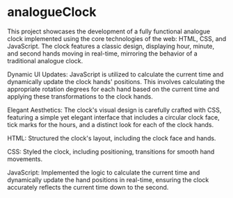 # analogueClock
This project showcases the development of a fully functional analogue clock implemented using the core technologies of the web: HTML, CSS, and JavaScript. The clock features a classic design, displaying hour, minute, and second hands moving in real-time, mirroring the behavior of a traditional analogue clock.

Dynamic UI Updates: JavaScript is utilized to calculate the current time and dynamically update the clock hands' positions. This involves calculating the appropriate rotation degrees for each hand based on the current time and applying these transformations to the clock hands.

Elegant Aesthetics: The clock's visual design is carefully crafted with CSS, featuring a simple yet elegant interface that includes a circular clock face, tick marks for the hours, and a distinct look for each of the clock hands.

HTML: Structured the clock's layout, including the clock face and hands.

CSS: Styled the clock, including positioning, transitions for smooth hand movements.

JavaScript: Implemented the logic to calculate the current time and dynamically update the hand positions in real-time, ensuring the clock accurately reflects the current time down to the second.

